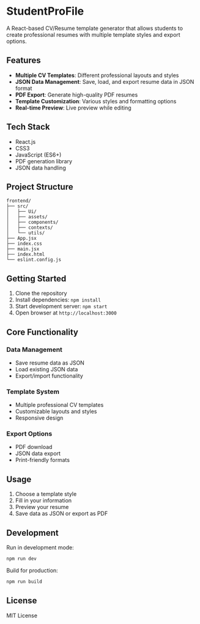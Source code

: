 # StudentProFile

A React-based CV/Resume template generator that allows students to create professional resumes with multiple template styles and export options.

## Features

- **Multiple CV Templates**: Different professional layouts and styles
- **JSON Data Management**: Save, load, and export resume data in JSON format
- **PDF Export**: Generate high-quality PDF resumes
- **Template Customization**: Various styles and formatting options
- **Real-time Preview**: Live preview while editing

## Tech Stack

- React.js
- CSS3
- JavaScript (ES6+)
- PDF generation library
- JSON data handling

## Project Structure

```
frontend/
├── src/
│   ├── Ui/
│   ├── assets/
│   ├── components/
│   ├── contexts/
│   └── utils/
├── App.jsx
├── index.css
├── main.jsx
├── index.html
└── eslint.config.js
```

## Getting Started

1. Clone the repository
2. Install dependencies: `npm install`
3. Start development server: `npm start`
4. Open browser at `http://localhost:3000`

## Core Functionality

### Data Management
- Save resume data as JSON
- Load existing JSON data
- Export/import functionality

### Template System
- Multiple professional CV templates
- Customizable layouts and styles
- Responsive design

### Export Options
- PDF download
- JSON data export
- Print-friendly formats

## Usage

1. Choose a template style
2. Fill in your information
3. Preview your resume
4. Save data as JSON or export as PDF

## Development

Run in development mode:
```bash
npm run dev
```

Build for production:
```bash
npm run build
```

## License

MIT License
